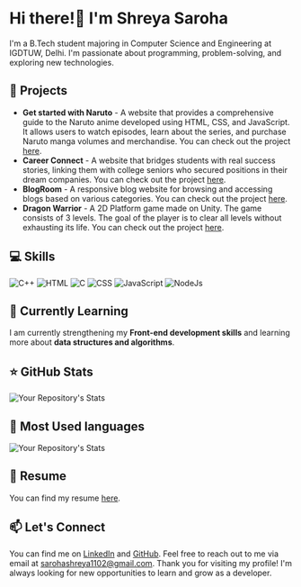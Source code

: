 # Hi there!👋 I'm Shreya Saroha
I'm a B.Tech student majoring in Computer Science and Engineering at IGDTUW, Delhi. I'm passionate about programming, problem-solving, and exploring new technologies.
## 🚀 Projects
* **Get started with Naruto** - A website that provides a comprehensive guide to the Naruto anime developed using HTML, CSS, and JavaScript. It allows users to watch episodes, learn about the series, and purchase Naruto manga volumes and merchandise. You can check out the project [here](https://github.com/shreyaa26/Get-started-with-Naruto).
*  **Career Connect** - A website that bridges students with real success stories, linking them with college seniors who secured positions in their dream companies. You can check out the project [here](https://github.com/shreyaa26/Career-Connect).
* **BlogRoom** - A responsive blog website for browsing and accessing blogs based on various categories. You can check out the project [here](https://github.com/shreyaa26/BlogRoom).
* **Dragon Warrior** - A 2D Platform game made on Unity. The game consists of 3 levels. The goal of the player is to clear all levels without exhausting its life. You can check out the project [here](https://github.com/shreyaa26/Dragon-Warrior).

## 💻 Skills
![C++](https://img.icons8.com/color/48/000000/c-plus-plus-logo.png) ![HTML](https://img.icons8.com/color/48/000000/html-5.png) ![C](https://img.icons8.com/color/48/000000/c-programming.png) ![CSS](https://img.icons8.com/color/48/000000/css3.png) ![JavaScript](https://img.icons8.com/color/48/000000/javascript.png) ![NodeJs](https://user-images.githubusercontent.com/25181517/183568594-85e280a7-0d7e-4d1a-9028-c8c2209e073c.png)

## 🌱 Currently Learning
I am currently strengthening my **Front-end development skills** and learning more about **data structures and algorithms**.

## ⭐ GitHub Stats

![Your Repository's Stats](https://github-readme-stats.vercel.app/api?username=shreyaa26&show_icons=true)

## 🥇 Most Used languages
![Your Repository's Stats](https://github-readme-stats.vercel.app/api/top-langs/?username=shreyaa26&theme=blue-green)

## 📄 Resume
You can find my resume [here](https://drive.google.com/file/d/1R_z24b5LsiJwShu1BFMjz_DHFQXA2OUf/view?usp=sharing).
## 📫 Let's Connect
You can find me on [LinkedIn](https://www.linkedin.com/in/shreya-saroha-a9222922a/) and [GitHub](https://github.com/shreyaa26). Feel free to reach out to me via email at sarohashreya1102@gmail.com. Thank you for visiting my profile! I'm always looking for new opportunities to learn and grow as a developer.


